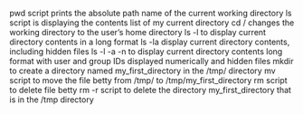 pwd script prints the absolute path name of the current working directory
ls script is displaying the contents list of my current directory
cd / changes the working directory to the user’s home directory
ls -l to display current directory contents in a long format
ls -la display current directory contents, including hidden files
ls -l -a -n to display current directory contents long format with user and group IDs displayed numerically and hidden files
mkdir to create a directory named my_first_directory in the /tmp/ directory
mv script to move the file betty from /tmp/ to /tmp/my_first_directory
rm script to delete file betty
rm -r script to delete the directory my_first_directory that is in the /tmp directory
